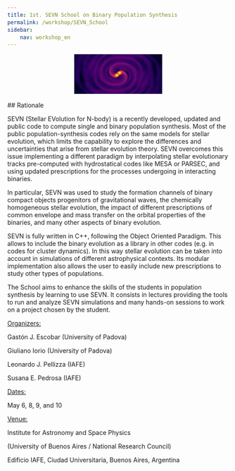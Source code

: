 ```yaml
---
title: 1st. SEVN School on Binary Population Synthesis
permalink: /workshop/SEVN_School
sidebar:
    nav: workshop_en
---
```




<p align="center">
<img src="/assets/images/schoolSEVN.jpg"  width="200" height="90">
</p>
## Rationale

SEVN (Stellar EVolution for N-body) is a recently developed, updated and public code to compute single and binary population synthesis. Most of the public population-synthesis codes rely on the same models for stellar evolution, which limits the capability to explore the differences and uncertainties that arise from stellar evolution theory. SEVN overcomes this issue implementing a different paradigm by interpolating stellar evolutionary tracks pre-computed with hydrostatical codes like MESA or PARSEC, and using updated prescriptions for the processes undergoing in interacting binaries.


In particular, SEVN was used to study the formation channels of binary compact objects progenitors of gravitational waves, the chemically homogeneous stellar evolution, the impact of different prescriptions of common envelope and mass transfer on the orbital properties of the binaries, and many other aspects of binary evolution.


SEVN is fully written in C++, following the Object Oriented Paradigm. This allows to include the binary evolution as a library in other codes (e.g. in codes for cluster dynamics). In this way stellar evolution can be taken into account in simulations of different astrophysical contexts. Its modular implementation also allows the user to easily include new prescriptions to study other types of populations.


The School aims to enhance the skills of the students in population synthesis by learning to use SEVN. It consists in lectures providing the tools to run and analyze SEVN simulations and many hands-on sessions to work on a project chosen by the student.


<ins>Organizers:</ins>

Gastón J. Escobar (University of Padova)

Giuliano Iorio (University of Padova)

Leonardo J. Pellizza (IAFE)

Susana E. Pedrosa (IAFE)


<ins>Dates:</ins>


May 6, 8, 9, and 10


<ins>Venue:</ins>


Institute for Astronomy and Space Physics

(University of Buenos Aires / National Research Council)

Edificio IAFE, Ciudad Universitaria, Buenos Aires, Argentina




